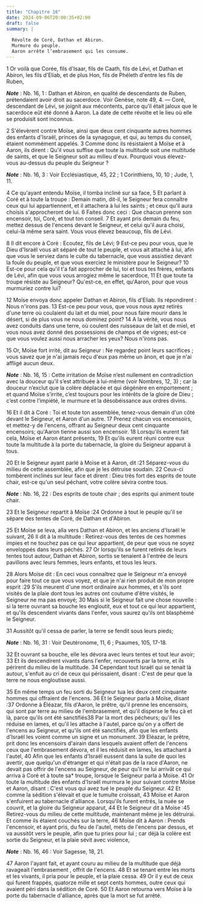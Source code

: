 ```yaml
---
title: "Chapitre 16"
date: 2024-09-06T20:00:35+02:00
draft: false
summary: |
  
  Révolte de Coré, Dathan et Abiron.
  Murmure du peuple.
  Aaron arrête l’embrasement qui les consume.
---
```



1 Or voilà que Corée, fils d'Isaar, fils de Caath, fils de Lévi, et Dathan et Abiron, les fils d'Eliab, et de plus Hon, fils de Phéleth d'entre les fils de Ruben,

***Note*** :  Nb. 16, 1 : Dathan et Abiron, en qualité de descendants de Ruben, prétendaient avoir droit au sacerdoce. Voir Genèse, note 49, 4. ― Coré, descendant de Lévi, se joignit aux mécontents, parce qu’il était jaloux que le sacerdoce eût été donné à Aaron. La date de cette révolte et le lieu où elle se produisit sont inconnus.

2 S'élevèrent contre Moïse, ainsi que deux cent cinquante autres hommes des enfants d'Israël, princes de la synagogue, et qui, au temps du conseil, étaient nommément appelés. 3 Comme donc ils résistaient à Moïse et à Aaron, ils dirent : Qu'il vous suffise que toute la multitude soit une multitude de saints, et que le Seigneur soit au milieu d'eux. Pourquoi vous élevez-vous au-dessus du peuple du Seigneur ?

***Note*** :  Nb. 16, 3 : Voir Ecclésiastique, 45, 22 ; 1 Corinthiens, 10, 10 ; Jude, 1, 11.


4 Ce qu'ayant entendu Moïse, il tomba incliné sur sa face, 5 Et parlant à Coré et à toute la troupe : Demain matin, dit-il, le Seigneur fera connaître ceux qui lui appartiennent, et il attachera à lui les saints ; et ceux qu'il aura choisis s'approcheront de lui. 6 Faites donc ceci : Que chacun prenne son encensoir, toi, Coré, et tout ton conseil. 7 Et ayant pris demain du feu, mettez dessus de l'encens devant le Seigneur, et celui qu'il aura choisi, celui-là même sera saint. Vous vous élevez beaucoup, fils de Lévi.


8 Il dit encore à Coré : Ecoutez, fils de Lévi; 9 Est-ce peu pour vous, que le Dieu d'Israël vous ait séparé de tout le peuple, et vous ait attaché à lui, afin que vous le serviez dans le culte du tabernacle, que vous assistiez devant la foule du peuple, et que vous exerciez le ministère pour le Seigneur? 10 Est-ce pour cela qu'il t'a fait approcher de lui, toi et tous tes frères, enfants de Lévi, afin que vous vous arrogiez même le sacerdoce, 11 Et que toute ta troupe résiste au Seigneur? Qu'est-ce, en effet, qu'Aaron, pour que vous murmuriez contre lui?


12 Moïse envoya donc appeler Dathan et Abiron, fils d'Eliab. Ils répondirent : Nous n'irons pas. 13 Est-ce peu pour vous, que vous nous ayez retirés d'une terre où coulaient du lait et du miel, pour nous faire mourir dans le désert, si de plus vous ne nous dominez point? 14 A la vérité, vous nous avez conduits dans une terre, où coulent des ruisseaux de lait et de miel, et vous nous avez donné des possessions de champs et de vignes; est-ce que vous voulez aussi nous arracher les yeux? Nous n'irons pas.


15 Or, Moïse fort irrité, dit au Seigneur : Ne regardez point leurs sacrifices ; vous savez que je n'ai jamais reçu d'eux pas même un ânon, et que je n'ai affligé aucun deux.

***Note*** :  Nb. 16, 15 : Cette irritation de Moïse n’est nullement en contradiction avec la douceur qu’il s’est attribuée à lui-même (voir Nombres, 12, 3) ; car la douceur n’exclut que la colère déplacée et qui dégénère en emportement ; et quand Moïse s’irrite, c’est toujours pour les intérêts de la gloire de Dieu ; c’est contre l’impiété, le murmure et la désobéissance aux ordres divins.


16 Et il dit à Coré : Toi et toute ton assemblée, tenez-vous demain d'un côté devant le Seigneur, et Aaron d'un autre. 17 Prenez chacun vos encensoirs, et mettez-y de l'encens, offrant au Seigneur deux cent cinquante encensoirs; qu'Aaron tienne aussi son encensoir. 18 Lorsqu'ils eurent fait cela, Moïse et Aaron étant présents, 19 Et qu'ils eurent réuni contre eux toute la multitude à la porte du tabernacle, la gloire du Seigneur apparut à tous.


20 Et le Seigneur ayant parlé à Moïse et à Aaron, dit :21 Séparez-vous du milieu de cette assemblée, afin que je les détruise soudain. 22 Ceux-ci tombèrent inclinés sur leur face et dirent : Dieu très fort des esprits de toute chair, est-ce qu'un seul péchant, votre colère sévira contre tous.

***Note*** :  Nb. 16, 22 : Des esprits de toute chair ; des esprits qui animent toute chair.

23 Et le Seigneur repartit à Moïse :24 Ordonne à tout le peuple qu'il se sépare des tentes de Coré, de Dathan et d'Abiron.


25 Et Moïse se leva, alla vers Dathan et Abiron, et les anciens d'Israël le suivant, 26 Il dit à la multitude : Retirez-vous des tentes de ces hommes impies et ne touchez pas ce qui leur appartient, de peur que vous ne soyez enveloppés dans leurs péchés. 27 Or lorsqu'ils se furent retirés de leurs tentes tout autour, Dathan et Abiron, sortis se tenaient à l'entrée de leurs pavillons avec leurs femmes, leurs enfants, et tous les leurs.


28 Alors Moïse dit : En ceci vous connaîtrez que le Seigneur m'a envoyé pour faire tout ce que vous voyez, et que je n'ai rien produit de mon propre esprit :29 S'ils meurent d'une mort ordinaire aux hommes, et s'ils sont visités de la plaie dont tous les autres ont coutume d'être visités, le Seigneur ne ma pas envoyé; 30 Mais si le Seigneur fait une chose nouvelle : si la terre ouvrant sa bouche les engloutit, eux et tout ce qui leur appartient, et qu'ils descendent vivants dans l'enfer, vous saurez qu'ils ont blasphémé le Seigneur.


31 Aussitôt qu'il cessa de parler, la terre se fendit sous leurs pieds;

***Note*** :  Nb. 16, 31 : Voir Deutéronome, 11, 6 ; Psaumes, 105, 17-18.

32 Et ouvrant sa bouche, elle les dévora avec leurs tentes et tout leur avoir; 33 Et ils descendirent vivants dans l'enfer, recouverts par la terre, et ils périrent du milieu de la multitude. 34 Cependant tout Israël qui se tenait là autour, s'enfuit au cri de ceux qui périssaient, disant : C'est de peur que la terre ne nous engloutisse aussi.


35 En même temps un feu sorti du Seigneur tua les deux cent cinquante hommes qui offraient de l'encens. 36 Et le Seigneur parla à Moïse, disant :37 Ordonne à Éléazar, fils d'Aaron, le prêtre, qu'il prenne les encensoirs, qui sont par terre au milieu de l'embrasement, et qu'il disperse le feu çà et là, parce qu'ils ont été sanctifiés38 Par la mort des pécheurs; qu'il les réduise en lames, et qu'il les attache à l'autel, parce qu'on y a offert de l'encens au Seigneur, et qu'ils ont été sanctifiés, afin que les enfants d'Israël les voient comme un signe et un monument. 39 Eléazar, le prêtre, prit donc les encensoirs d'airain dans lesquels avaient offert de l'encens ceux que l'embrasement dévora, et il les réduisit en lames, les attachant à l'autel, 40 Afin que les enfants d'Israël eussent dans la suite de quoi les avertir, que quelqu'un d'étranger et qui n'était pas de la race d'Aaron, ne devait pas offrir de l'encens au Seigneur, de peur qu'il ne lui arrivât ce qui arriva à Coré et à toute sa* troupe, lorsque le
Seigneur parla à Moïse. 41 Or toute la multitude des enfants d'Israël murmura le jour suivant contre Moïse et Aaron, disant : C'est vous qui avez tué le peuple du Seigneur. 42 Et comme la sédition s'élevait et que le tumulte croissait, 43 Moïse et Aaron s'enfuirent au tabernacle d'alliance. Lorsqu'ils furent entrés, la nuée se couvrit, et la gloire du Seigneur apparut, 44 Et le Seigneur dit à Moïse :45 Retirez-vous du milieu de cette multitude, maintenant même je les détruirai. Et comme ils étaient couchés sur la terre, 46 Moïse dit à Aaron : Prends l'encensoir, et ayant pris, du feu de l'autel, mets de l'encens par dessus, et va aussitôt vers le peuple, afin que tu pries pour lui ; car déjà la colère est sortie du Seigneur, et la plaie sévit avec violence,

***Note*** :  Nb. 16, 46 : Voir Sagesse, 18, 21.

47 Aaron l'ayant fait, et ayant couru au milieu de la multitude que déjà ravageait l'embrasement , offrit de l'encens. 48 Et se tenant entre les morts et les vivants, il pria pour le peuple, et la plaie cessa. 49 Or il y eut de ceux qui furent frappés, quatorze mille et sept cents hommes, outre ceux qui avaient péri dans la sédition de Coré. 50 Et Aaron retourna vers Moïse à la porte du tabernacle d'alliance, après que la mort se fut arrêté.

